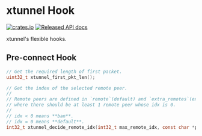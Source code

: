 # xtunnel Hook

[![crates.io](https://img.shields.io/crates/v/xtunnel_hook.svg)](https://crates.io/crates/xtunnel_hook)
[![Released API docs](https://docs.rs/xtunnel_hook/badge.svg)](https://docs.rs/xtunnel_hook)

xtunnel's flexible hooks.

## Pre-connect Hook

```c
// Get the required length of first packet.
uint32_t xtunnel_first_pkt_len();
```

```c
// Get the index of the selected remote peer.
//
// Remote peers are defined in `remote`(default) and `extra_remotes`(extended),
// where there should be at least 1 remote peer whose idx is 0.
//
// idx < 0 means **ban**.
// idx = 0 means **default**.
int32_t xtunnel_decide_remote_idx(int32_t max_remote_idx, const char *pkt);
```
